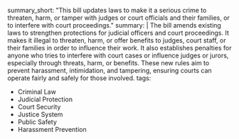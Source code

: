 summary_short: "This bill updates laws to make it a serious crime to threaten, harm, or tamper with judges or court officials and their families, or to interfere with court proceedings."
summary: |
  The bill amends existing laws to strengthen protections for judicial officers and court proceedings. It makes it illegal to threaten, harm, or offer benefits to judges, court staff, or their families in order to influence their work. It also establishes penalties for anyone who tries to interfere with court cases or influence judges or jurors, especially through threats, harm, or benefits. These new rules aim to prevent harassment, intimidation, and tampering, ensuring courts can operate fairly and safely for those involved.
tags:
  - Criminal Law
  - Judicial Protection
  - Court Security
  - Justice System
  - Public Safety
  - Harassment Prevention
